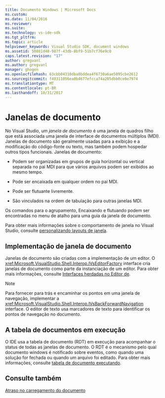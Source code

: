 ```yaml
---
title: Documento Windows | Microsoft Docs
ms.custom: 
ms.date: 11/04/2016
ms.reviewer: 
ms.suite: 
ms.technology: vs-ide-sdk
ms.tgt_pltfrm: 
ms.topic: article
helpviewer_keywords: Visual Studio SDK, document windows
ms.assetid: 50081d48-987f-43db-8bf9-51b7cf76e9c0
caps.latest.revision: "17"
author: gregvanl
ms.author: gregvanl
manager: ghogen
ms.openlocfilehash: 63cbb04310dba0bddea4f6730a6ae5095cbe2612
ms.sourcegitcommit: f40311056ea0b4677efcca74a285dbb0ce0e7974
ms.translationtype: MT
ms.contentlocale: pt-BR
ms.lasthandoff: 10/31/2017
---
```

# <a name="document-windows"></a>Janelas de documento
No Visual Studio, um *janela de documento* é uma janela de quadros filho que está associada uma janela de interface de documentos múltiplos (MDI). Janelas de documento são geralmente usadas para a exibição e a modificação do código-fonte ou texto, mas também podem hospedar outros tipos funcionais. Janelas de documento:  
  
-   Podem ser organizadas em grupos de guia horizontal ou vertical separada no pai MDI para que vários arquivos podem ser exibidos ao mesmo tempo.  
  
-   Pode ser encaixada em qualquer ordem no pai MDI.  
  
-   Pode ser flutuante livremente.  
  
-   São vinculados na ordem de tabulação para outras janelas MDI.  
  
 Os comandos para o agrupamento, Encaixando e flutuando podem ser encontradas no menu de atalho para uma guia da janela de documento.  
  
 Para obter mais informações sobre o comportamento de janela no Visual Studio, consulte [personalizando layouts de janela](../../ide/customizing-window-layouts-in-visual-studio.md).  
  
## <a name="document-window-implementation"></a>Implementação de janela de documento  
 Janelas de documento são criadas com a implementação de um editor. O <xref:Microsoft.VisualStudio.Shell.Interop.IVsEditorFactory> interface cria janelas de documento como parte da instanciação de um editor. Para obter mais informações, consulte [Interfaces herdadas no Editor de](../../extensibility/legacy-interfaces-in-the-editor.md).  
  
> [!NOTE]
>  Para fornecer para trás e encaminhar os pontos em uma janela de navegação, implementar a <xref:Microsoft.VisualStudio.Shell.Interop.IVsBackForwardNavigation> interface. O editor de texto usa marcadores de texto para identificar os pontos de navegação no documento.  
  
## <a name="the-running-document-table"></a>A tabela de documentos em execução  
 O IDE usa a tabela de documento (RDT) em execução para acompanhar o status de todas as janelas de documento. O RDT é o mecanismo pelo qual documento windows é notificado sobre eventos, como quando uma solução for fechada ou quando um arquivo foi editado. Para obter mais informações, consulte [tabela de documento executando](../../extensibility/internals/running-document-table.md).  
  
## <a name="see-also"></a>Consulte também  
 [Atraso no carregamento do documento](../../extensibility/internals/delayed-document-loading.md)